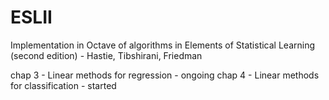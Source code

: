 # ESLII
Implementation in Octave of algorithms in Elements of Statistical Learning (second edition) - Hastie, Tibshirani, Friedman

chap 3 - Linear methods for regression - ongoing
chap 4 - Linear methods for classification - started
